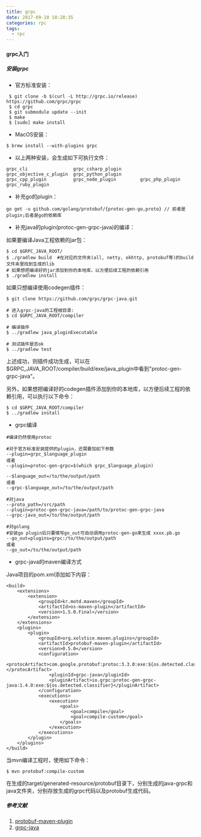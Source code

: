 ```yaml
---
title: grpc
date: 2017-09-10 18:28:35
categories: rpc
tags: 
  - rpc
---
```


#### grpc入门

##### 安装grpc

- 官方标准安装：

```
 $ git clone -b $(curl -L http://grpc.io/release) https://github.com/grpc/grpc
 $ cd grpc
 $ git submodule update --init
 $ make
 $ [sudo] make install
```

<!-- more -->

- MacOS安装：

```
$ brew install --with-plugins grpc
```

- 以上两种安装，会生成如下可执行文件：

```
grpc_cli                 grpc_csharp_plugin       grpc_objective_c_plugin  grpc_python_plugin
grpc_cpp_plugin          grpc_node_plugin         grpc_php_plugin          grpc_ruby_plugin
```

- 补充go的plugin：

```
go get -u github.com/golang/protobuf/{protoc-gen-go,proto} // 前者是plugin;后者是go的依赖库
```

- 补充java的plugin(protoc-gen-grpc-java)的编译：

如果要编译Java工程依赖的jar包：

```
$ cd $GRPC_JAVA_ROOT/
$ ./gradlew build  #在对应的文件夹(all, netty, okhttp, protobuf等)的build文件夹里找到生成的lib
# 如果想把编译好的jar添加到你的本地库，以方便后续工程的依赖引用
$ ./gradlew install
```

如果只想编译使用codegen插件：

```
$ git clone https://github.com/grpc/grpc-java.git

# 进入grpc-java的工程根目录:
$ cd $GRPC_JAVA_ROOT/compiler

# 编译插件
$ ../gradlew java_pluginExecutable

# 测试插件是否ok
$ ../gradlew test
```

上述成功，则插件成功生成，可以在$GRPC_JAVA_ROOT/compiler/build/exe/java_plugin中看到"protoc-gen-grpc-java"。

另外，如果想把编译好的codegen插件添加到你的本地库，以方便后续工程的依赖引用，可以执行以下命令：

```
$ cd $GRPC_JAVA_ROOT/compiler
$ ../gradlew install
```

- grpc编译

```
#编译仍然使用protoc

#对于官方标准安装提供的plugin，还需要加如下参数
--plugin=grpc_$language_plugin
或者
--plugin=protoc-gen-grpc=$(which grpc_$language_plugin)

--$language_out=/to/the/output/path
或者
--grpc-$language_out=/to/the/output/path

#对java
--proto_path=/src/path
--plugin=protoc-gen-grpc-java=/path/to/protoc-gen-grpc-java
--grpc-java_out=/to/the/output/path

#对golang
#安装go plugin后只要填写go_out可自动调用protoc-gen-go来生成 xxxx.pb.go
--go_out=plugins=grpc:/to/the/output/path
或者
--go_out=/to/the/output/path
```

- grpc-java的maven编译方式

Java项目的pom.xml添加如下内容：

```
<build>
    <extensions>
        <extension>
            <groupId>kr.motd.maven</groupId>
            <artifactId>os-maven-plugin</artifactId>
            <version>1.5.0.Final</version>
        </extension>
    </extensions>
    <plugins>
        <plugin>
            <groupId>org.xolstice.maven.plugins</groupId>
            <artifactId>protobuf-maven-plugin</artifactId>
            <version>0.5.0</version>
            <configuration>
                <protocArtifact>com.google.protobuf:protoc:3.3.0:exe:${os.detected.classifier}</protocArtifact>
                <pluginId>grpc-java</pluginId>
                <pluginArtifact>io.grpc:protoc-gen-grpc-java:1.4.0:exe:${os.detected.classifier}</pluginArtifact>
            </configuration>
            <executions>
                <execution>
                    <goals>
                        <goal>compile</goal>
                        <goal>compile-custom</goal>
                    </goals>
                </execution>
            </executions>
        </plugin>
    </plugins>
</build>
```

当mvn编译工程时，使用如下命令：

```
$ mvn protobuf:compile-custom
```

在生成的target/generated-resource/protobuf目录下，分别生成的java-grpc和java文件夹，分别存放生成的grpc代码以及protobuf生成代码。

##### 参考文献
1. [protobuf-maven-plugin](https://www.xolstice.org/protobuf-maven-plugin/)
2. [grpc-java](https://github.com/grpc/grpc-java/)
